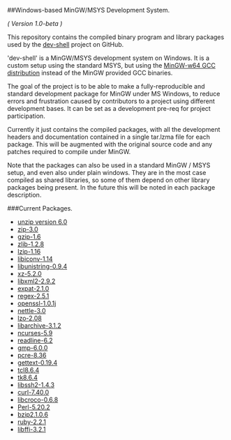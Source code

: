 ##Windows-based MinGW/MSYS Development System.

_( Version 1.0-beta )_  

This repository contains the compiled binary program and library packages used by the [dev-shell](https://github.com/seapagan/dev-shell) project on GitHub.  

'dev-shell' is a MinGW/MSYS development system on Windows. It is a custom setup using the standard MSYS, but using the [MinGW-w64 GCC distribution](http://mingw-w64.yaxm.org/doku.php) instead of the MinGW provided GCC binaries.

The goal of the project is to be able to make a fully-reproducible and standard development package for MinGW under MS Windows, to reduce errors and frustration caused by contributors to a project using different development bases. It can be set as a development pre-req for project participation.

Currently it just contains the compiled packages, with all the development headers and documentation contained in a single tar.lzma file for each package. This will be augmented with the original source code and any patches required to compile under MinGW.

Note that the packages can also be used in a standard MinGW / MSYS setup, and even also under plain windows. They are in the most case compiled as shared libraries, so some of them depend on other library packages being present. In the future this will be noted in each package description.

###Current Packages.
 - [unzip version 6.0](http://sourceforge.net/projects/devshellbuilds/files/unzip-6.0/unzip-6.0-mingw32-bin.tar.lzma/download)  
 - [zip-3.0](http://sourceforge.net/projects/devshellbuilds/files/zip-3.0/zip-3.0-mingw32-bin.tar.lzma/download)  
 - [gzip-1.6](http://sourceforge.net/projects/devshellbuilds/files/gzip-1.6/gzip-1.6-mingw32-bin.tar.lzma/download)  
 - [zlib-1.2.8](http://sourceforge.net/projects/devshellbuilds/files/zlib-1.2.8/zlib-1.2.8-mingw32-full.tar.lzma/download)  
 - [lzip-1.16](http://sourceforge.net/projects/devshellbuilds/files/lzip-1.16/lzip-1.16-mingw32-full.tar.lzma/download)  
 - [libiconv-1.14](http://sourceforge.net/projects/devshellbuilds/files/libiconv-1.14/libiconv-1.14-mingw32-full.tar.lzma/download)
 - [libunistring-0.9.4](http://sourceforge.net/projects/devshellbuilds/files/libunistring-0.9.4/libunistring-0.9.4-mingw32-full.tar.lzma/download)
 - [xz-5.2.0](http://sourceforge.net/projects/devshellbuilds/files/xz-5.2.0/xz-5.2.0-mingw32-full.tar.lzma/download)
 - [libxml2-2.9.2](http://sourceforge.net/projects/devshellbuilds/files/libxml2-2.9.2/libxml2-2.9.2-mingw32-full.tar.lzma/download)
 - [expat-2.1.0](http://sourceforge.net/projects/devshellbuilds/files/expat-2.1.0/expat-2.1.0-mingw32-full.tar.lzma/download)
 - [regex-2.5.1](http://sourceforge.net/projects/devshellbuilds/files/regex-2.5.1/regex-2.5.1-mingw32-full.tar.lzma/download)
 - [openssl-1.0.1j](]http://sourceforge.net/projects/devshellbuilds/files/openssl-1.0.1j/openssl-1.0.1j-mingw32-full.tar.lzma/download)
 - [nettle-3.0](http://sourceforge.net/projects/devshellbuilds/files/nettle-3.0/nettle-3.0-mingw32-full.tar.lzma/download)
 - [lzo-2.08](http://sourceforge.net/projects/devshellbuilds/files/lzo-2.08/lzo-2.08-mingw32-full.tar.lzma/download)
 - [libarchive-3.1.2](http://sourceforge.net/projects/devshellbuilds/files/libarchive-3.1.2/libarchive-3.1.2-mingw32-full.tar.lzma/download)
 - [ncurses-5.9](http://sourceforge.net/projects/devshellbuilds/files/ncurses-5.9/ncurses-5.9-mingw32-full.tar.lzma/download)
 - [readline-6.2](http://sourceforge.net/projects/devshellbuilds/files/readline-6.2/readline-6.2-mingw32-full.tar.lzma/download)
 - [gmp-6.0.0](http://sourceforge.net/projects/devshellbuilds/files/gmp-6.0.0/gmp-6.0.0-mingw32-full-SHARED.tar.lzma/download)
 - [pcre-8.36](http://sourceforge.net/projects/devshellbuilds/files/pcre-8.36/pcre-8.36-mingw32-full.tar.lzma/download)
 - [gettext-0.19.4](http://sourceforge.net/projects/devshellbuilds/files/gettext-0.19.4/gettext-0.19.4-mingw32-full.tar.lzma/download)
 - [tcl8.6.4](http://sourceforge.net/projects/devshellbuilds/files/tcl8.6.4/tcl8.6.4-mingw32-full.tar.lzma/download)
 - [tk8.6.4](http://sourceforge.net/projects/devshellbuilds/files/tk8.6.4/tk8.6.4-mingw32-full.tar.lzma/download)
 - [libssh2-1.4.3](http://sourceforge.net/projects/devshellbuilds/files/libssh2-1.4.3/libssh2-1.4.3-mingw32-full.tar.lzma/download)
 - [curl-7.40.0](http://sourceforge.net/projects/devshellbuilds/files/curl-7.40.0/curl-7.40.0-mingw32-full.tar.lzma/download)
 - [libcroco-0.6.8](http://sourceforge.net/projects/devshellbuilds/files/libcroco-0.6.8/libcroco-0.6.8-mingw32-full.tar.lzma/download)
 - [Perl-5.20.2](http://sourceforge.net/projects/devshellbuilds/files/perl-5.20.2/perl-5.20.2-1-mingw32.tar.lzma/download)
 - [bzip2.1.0.6](http://sourceforge.net/projects/devshellbuilds/files/bzip2.1.0.6/bzip2-1.0.6-1-mingw32.full.tar.lzma/download)
 - [ruby-2.2.1](http://sourceforge.net/projects/devshellbuilds/files/ruby-2.2.1/ruby-2.2.1p85-2-i386-mingw32.tar.lzma/download)
 - [libffi-3.2.1](http://sourceforge.net/projects/devshellbuilds/files/libffi-3.2.1/libffi-3.2.1-mingw32-full.tar.lzma/download)
